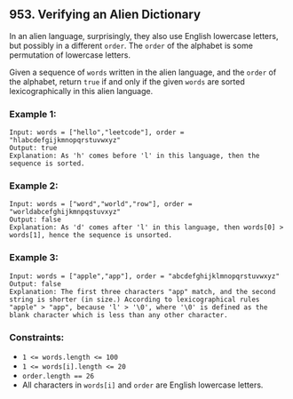 ## 953. Verifying an Alien Dictionary

In an alien language, surprisingly, they also use English lowercase letters, but possibly in a different ```order```. The ```order``` of the alphabet is some permutation of lowercase letters.

Given a sequence of ```words``` written in the alien language, and the ```order``` of the alphabet, return ```true``` if and only if the given ```words``` are sorted lexicographically in this alien language.

### Example 1:
```
Input: words = ["hello","leetcode"], order = "hlabcdefgijkmnopqrstuvwxyz"
Output: true
Explanation: As 'h' comes before 'l' in this language, then the sequence is sorted.
```
### Example 2:
```
Input: words = ["word","world","row"], order = "worldabcefghijkmnpqstuvxyz"
Output: false
Explanation: As 'd' comes after 'l' in this language, then words[0] > words[1], hence the sequence is unsorted.
```
### Example 3:
```
Input: words = ["apple","app"], order = "abcdefghijklmnopqrstuvwxyz"
Output: false
Explanation: The first three characters "app" match, and the second string is shorter (in size.) According to lexicographical rules "apple" > "app", because 'l' > '\0', where '\0' is defined as the blank character which is less than any other character.
```

### Constraints:

* ```1 <= words.length <= 100```
* ```1 <= words[i].length <= 20```
* ```order.length == 26```
* All characters in ```words[i]``` and ```order``` are English lowercase letters.